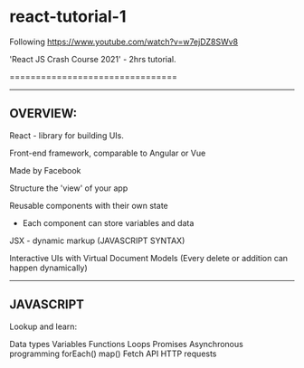 # react-tutorial-1

Following https://www.youtube.com/watch?v=w7ejDZ8SWv8

'React JS Crash Course 2021' - 2hrs tutorial.

================================

---------
OVERVIEW:
---------

React - library for building UIs. 

Front-end framework, comparable to Angular or Vue

Made by Facebook

Structure the 'view' of your app

Reusable components with their own state
- Each component can store variables and data

JSX - dynamic markup (JAVASCRIPT SYNTAX)

Interactive UIs with Virtual Document Models (Every delete or addition can happen dynamically)


---------
JAVASCRIPT
---------
Lookup and learn:

Data types
Variables
Functions
Loops
Promises
Asynchronous programming
forEach()
map()
Fetch API
HTTP requests

